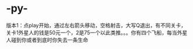 # -py-
版本1：点play开始，通过左右箭头移动，空格射击，大写Q退出，有不同关卡，关卡1外星人的钱是50元一个，2是75一个以此类推。。。你有四个飞船，每当外星人碰到你或者到底时你失去一条生命

